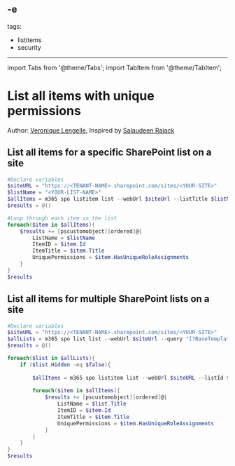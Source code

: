 -e <!-- DISCLAIMER: All secrets, passwords, and sensitive values in this document are examples only and not real credentials. -->
---
tags:
  - listitems
  - security
---

import Tabs from '@theme/Tabs';
import TabItem from '@theme/TabItem';

# List all items with unique permissions

Author: [Veronique Lengelle](https://x.com/veronicageek), Inspired by [Salaudeen Rajack](https://www.sharepointdiary.com/2017/03/EXAMPLE_SECRET_VALUE_PLACEHOLDER)

## List all items for a specific SharePoint list on a site

<Tabs>
  <TabItem value="PowerShell">

  ```powershell
  #Declare variables
  $siteURL = "https://<TENANT-NAME>.sharepoint.com/sites/<YOUR-SITE>"
  $listName = "<YOUR-LIST-NAME>"
  $allItems = m365 spo listitem list --webUrl $siteUrl --listTitle $listName --fields "ID,HasUniqueRoleAssignments,Title" | ConvertFrom-Json
  $results = @()

  #Loop through each item in the list
  foreach($item in $allItems){
      $results += [pscustomobject][ordered]@{
          ListName = $listName
          ItemID = $item.Id
          ItemTitle = $item.Title
          UniquePermissions = $item.HasUniqueRoleAssignments
      }
  }
  $results
  ```

  </TabItem>
</Tabs>

## List all items for multiple SharePoint lists on a site

<Tabs>
  <TabItem value="PowerShell">

  ```powershell
  #Declare variables
  $siteURL = "https://<TENANT-NAME>.sharepoint.com/sites/<YOUR-SITE>"
  $allLists = m365 spo list list --webUrl $siteUrl --query "[?BaseTemplate == ``100``]" | ConvertFrom-Json
  $results = @()

  foreach($list in $allLists){
      if ($list.Hidden -eq $false){ 
          
          $allItems = m365 spo listitem list --webUrl $siteURL --listId $list.Id --fields "ID,HasUniqueRoleAssignments,Title" | ConvertFrom-Json
          
          foreach($item in $allItems){
              $results += [pscustomobject][ordered]@{
                  ListName = $list.Title
                  ItemID = $item.Id
                  ItemTitle = $item.Title
                  UniquePermissions = $item.HasUniqueRoleAssignments
              }
          }
      }
  }
  $results
  ```

  </TabItem>
</Tabs>
